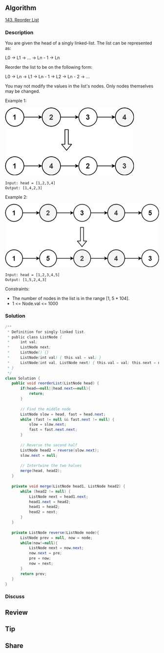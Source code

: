 ## Algorithm

[143. Reorder List](https://leetcode.com/problems/reorder-list/)

### Description

You are given the head of a singly linked-list. The list can be represented as:

L0 → L1 → … → Ln - 1 → Ln

Reorder the list to be on the following form:

L0 → Ln → L1 → Ln - 1 → L2 → Ln - 2 → …

You may not modify the values in the list's nodes. Only nodes themselves may be changed.



Example 1:

![](assets/20210409-668a6336.png)

```
Input: head = [1,2,3,4]
Output: [1,4,2,3]
```


Example 2:

![](assets/20210409-b416c728.png)

```
Input: head = [1,2,3,4,5]
Output: [1,5,2,4,3]
```

Constraints:

- The number of nodes in the list is in the range [1, 5 * 104].
- 1 <= Node.val <= 1000

### Solution

```java
/**
 * Definition for singly-linked list.
 * public class ListNode {
 *     int val;
 *     ListNode next;
 *     ListNode() {}
 *     ListNode(int val) { this.val = val; }
 *     ListNode(int val, ListNode next) { this.val = val; this.next = next; }
 * }
 */
class Solution {
   public void reorderList(ListNode head) {
       if(head==null||head.next==null){
           return;
       }

       // Find the middle node
       ListNode slow = head, fast = head.next;
       while (fast != null && fast.next != null) {
           slow = slow.next;
           fast = fast.next.next;
       }

       // Reverse the second half
       ListNode head2 = reverse(slow.next);
       slow.next = null;

       // Intertwine the two halves
       merge(head, head2);
   }

   private void merge(ListNode head1, ListNode head2) {
       while (head2 != null) {
           ListNode next = head1.next;
           head1.next = head2;
           head1 = head2;
           head2 = next;
       }
   }

   private ListNode reverse(ListNode node){
       ListNode prev = null, now = node;
       while(now!=null){
           ListNode next = now.next;
           now.next = pre;
           pre = now;
           now = next;
       }
       return prev;
   }
}
```

### Discuss

## Review


## Tip


## Share
